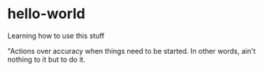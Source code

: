 # hello-world
Learning how to use this stuff 

"Actions over accuracy when things need to be started. In other words, ain't nothing to it but to do it.
